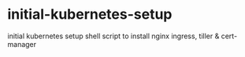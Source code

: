 # initial-kubernetes-setup
initial kubernetes setup shell script to install nginx ingress, tiller &amp; cert-manager
